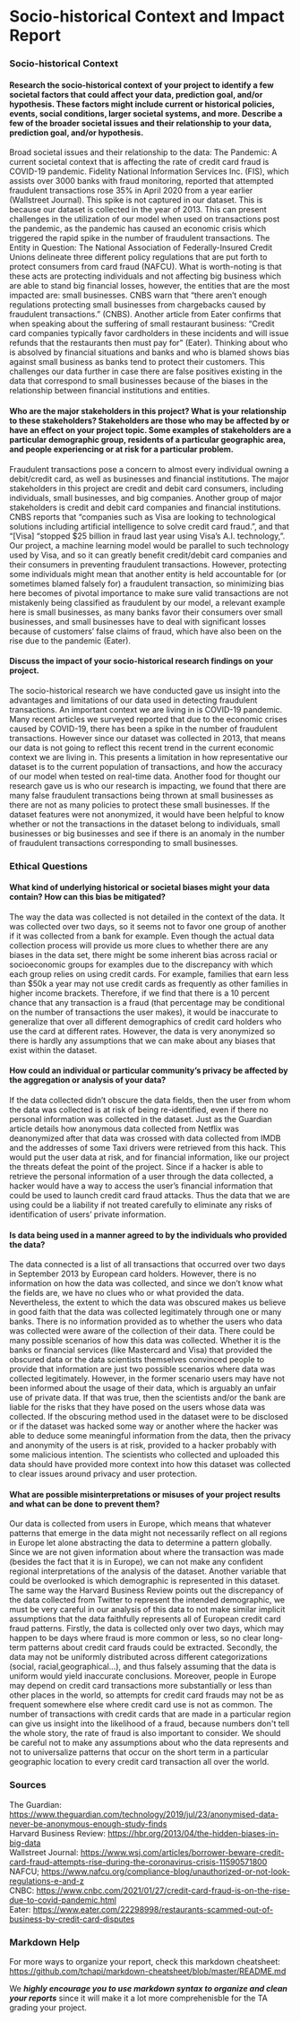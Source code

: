 # Socio-historical Context and Impact Report

### Socio-historical Context ###



#### Research the socio-historical context of your project to identify a few societal factors that could affect your data, prediction goal, and/or hypothesis. These factors might include current or historical policies, events, social conditions, larger societal systems, and more. Describe a few of the broader societal issues and their relationship to your data, prediction goal, and/or hypothesis. #### 
Broad societal issues and their relationship to the data:
The Pandemic: A current societal context that is affecting the rate of credit card fraud is COVID-19 pandemic. Fidelity National Information Services Inc. (FIS), which assists over 3000 banks with fraud monitoring, reported that attempted fraudulent transactions rose 35% in April 2020 from a year earlier (Wallstreet Journal). This spike is not captured in our dataset. This is because our dataset is collected in the year of 2013. This can present challenges in the utilization of our model when used on transactions post the pandemic, as the pandemic has caused an economic crisis which triggered the rapid spike in the number of fraudulent transactions.
The Entity in Question: The National Association of Federally-Insured Credit Unions delineate three different policy regulations that are put forth to protect consumers from card fraud (NAFCU). What is worth-noting is that these acts are protecting individuals and not affecting big business which are able to stand big financial losses, however, the entities that are the most impacted are: small businesses. CNBS warn that “there aren’t enough regulations protecting small businesses from chargebacks caused by fraudulent transactions.” (CNBS). Another article from Eater confirms that when speaking about the suffering of small restaurant business: “Credit card companies typically favor cardholders in these incidents and will issue refunds that the restaurants then must pay for” (Eater). Thinking about who is absolved by financial situations and banks and who is blamed shows bias against small business as banks tend to protect their customers. This challenges our data further in case there are false positives existing in the data that correspond to small businesses because of the biases in the relationship between financial institutions and entities.

#### Who are the major stakeholders in this project? What is your relationship to these stakeholders? Stakeholders are those who may be affected by or have an effect on your project topic. Some examples of stakeholders are a particular demographic group, residents of a particular geographic area, and people experiencing or at risk for a particular problem. ####
Fraudulent transactions pose a concern to almost every individual owning a debit/credit card, as well as businesses and financial institutions. The major stakeholders in this project are credit and debit card consumers, including individuals, small businesses, and big companies. Another group of major stakeholders is credit and debit card companies and financial institutions. CNBS reports that “companies such as Visa are looking to technological solutions including artificial intelligence to solve credit card fraud.”, and that “[Visa] “stopped $25 billion in fraud last year using Visa’s A.I. technology,”. Our project, a machine learning model would be parallel to such technology used by Visa, and so it can greatly benefit credit/debit card companies and their consumers in preventing fraudulent transactions. However, protecting some individuals might mean that another entity is held accountable for (or sometimes blamed falsely for) a fraudulent transaction, so minimizing bias here becomes of pivotal importance to make sure valid transactions are not mistakenly being classified as fraudulent by our model, a relevant example here is small businesses, as many banks favor their consumers over small businesses, and small businesses have to deal with significant losses because of customers’ false claims of fraud, which have also been on the rise due to the pandemic (Eater).

#### Discuss the impact of your socio-historical research findings on your project.  ####
The socio-historical research we have conducted gave us insight into the advantages and limitations of our data used in detecting fraudulent transactions. An important context we are living in is COVID-19 pandemic. Many recent articles we surveyed reported that due to the economic crises caused by COVID-19, there has been a spike in the number of fraudulent transactions. However since our dataset was collected in 2013, that means our data is not going to reflect this recent trend in the current economic context we are living in. This presents a limitation in how representative our dataset is to the current population of transactions, and how the accuracy of our model when tested on real-time data. Another food for thought our research gave us is who our research is impacting, we found that there are many false fraudulent transactions being thrown at small businesses as there are not as many policies to protect these small businesses. If the dataset features were not anonymized, it would have been helpful to know whether or not the transactions in the dataset belong to individuals, small businesses or big businesses and see if there is an anomaly in the number of fraudulent transactions corresponding to small businesses. 


### Ethical Questions ###


#### What kind of underlying historical or societal biases might your data contain? How can this bias be mitigated? ####
The way the data was collected is not detailed in the context of the data. It was collected over two days, so it seems not to favor one group of another if it was collected from a bank for example. Even though the actual data collection process will provide us more clues to whether there are any biases in the data set, there might be some inherent bias across racial or socioeconomic groups for examples due to the discrepancy with which each group relies on using credit cards. For example, families that earn less than $50k a year may not use credit cards as frequently as other families in higher income brackets. Therefore, if we find that there is a 10 percent chance that any transaction is a fraud (that percentage may be conditional on the number of transactions the user makes), it would be inaccurate to generalize that over all different demographics of credit card holders who use the card at different rates. However, the data is very anonymized so there is hardly any assumptions that we can make about any biases that exist within the dataset. 

#### How could an individual or particular community’s privacy be affected by the aggregation or analysis of your data? ####
If the data collected didn’t obscure the data fields, then the user from whom the data was collected is at risk of being re-identified, even if there no personal information was collected in the dataset. Just as the Guardian article details how anonymous data collected from Netflix was deanonymized after that data was crossed with data collected from IMDB and the addresses of some Taxi drivers were retrieved from this hack. This would put the user data at risk, and for financial information, like our project the threats defeat the point of the project. Since if a hacker is able to retrieve the personal information of a  user through the data collected, a hacker would have a way to access the user’s financial information that could be used to launch credit card fraud attacks. Thus the data that we are using could be a liability if not treated carefully to eliminate any risks of identification of users’ private information. 

#### Is data being used in a manner agreed to by the individuals who provided the data? ####
The data connected is a list of all transactions that occurred over two days in September 2013 by European card holders. However, there is no information on how the data was collected, and since we don’t know what the fields are, we have no clues who or what provided the data. Nevertheless, the extent to which the data was obscured makes us believe in good faith that the data was collected legitimately through one or many banks. There is no information provided as to whether the users who data was collected were aware of the collection of their data. There could be many possible scenarios of how this data was collected. Whether it is the banks or financial services (like Mastercard and Visa) that provided the obscured data or the data scientists themselves convinced people to provide that information are just two possible scenarios where data was collected legitimately. However, in the former scenario users may have not been informed about the usage of their data, which is arguably an unfair use of private data. If that was true, then the scientists and/or the bank are liable for the risks that they have posed on the users whose data was collected. If the obscuring method used in the dataset were to be disclosed or if the dataset was hacked some way or another where the hacker was able to deduce some meaningful information from the data, then the privacy and anonymity of the users is at risk, provided to a hacker probably with some malicious intention. The scientists who collected and uploaded this data should have provided more context into how this dataset was collected to clear issues around privacy and user protection. 

#### What are possible misinterpretations or misuses of your project results and what can be done to prevent them? ####
Our data is collected from users in Europe, which means that whatever patterns that emerge in the data might not necessarily reflect on all regions in Europe let alone abstracting the data to determine a pattern globally. Since we are not given information about where the transaction was made (besides the fact that it is in Europe), we can not make any confident regional interpretations of the analysis of the dataset. Another variable that could be overlooked is which demographic is represented in this dataset. The same way the Harvard Business Review points out the discrepancy of the data collected from Twitter to represent the intended demographic, we must be very careful in our analysis of this data to not make similar implicit assumptions that the data faithfully represents all of European credit card fraud patterns. Firstly, the data is collected only over two days, which may happen to be days where fraud is more common or less, so no clear long-term patterns about credit card frauds could be extracted. Secondly, the data may not be uniformly distributed across different categorizations (social, racial,geographical...), and thus falsely assuming that the data is uniform would yield inaccurate conclusions. Moreover, people in Europe may depend on credit card transactions more substantially or less than other places in the world, so attempts for credit card frauds may not be as frequent somewhere else where credit card use is not as common. The number of transactions with credit cards that are made in a particular region can give us insight into the likelihood of a fraud, because numbers don't tell the whole story, the rate of fraud is also important to consider. We should be careful not to make any assumptions about who the data represents and not to universalize patterns that occur on the short term in a particular geographic location to every credit card transaction all over the world.



### Sources ###
The Guardian: https://www.theguardian.com/technology/2019/jul/23/anonymised-data-never-be-anonymous-enough-study-finds  
Harvard Business Review: https://hbr.org/2013/04/the-hidden-biases-in-big-data  
Wallstreet Journal: https://www.wsj.com/articles/borrower-beware-credit-card-fraud-attempts-rise-during-the-coronavirus-crisis-11590571800  
NAFCU; https://www.nafcu.org/compliance-blog/unauthorized-or-not-look-regulations-e-and-z  
CNBC: https://www.cnbc.com/2021/01/27/credit-card-fraud-is-on-the-rise-due-to-covid-pandemic.html  
Eater: https://www.eater.com/22298998/restaurants-scammed-out-of-business-by-credit-card-disputes  




### Markdown Help ###
For more ways to organize your report, check this markdown cheatsheet: https://github.com/tchapi/markdown-cheatsheet/blob/master/README.md

We ***highly encourage you to use markdown syntax to organize and clean your reports*** since it will make it a lot more comprehenisble for the TA grading your project.
